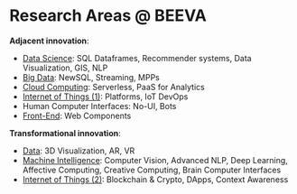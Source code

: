 
# Research Areas @ BEEVA

**Adjacent innovation**: 
* [Data Science](https://github.com/beeva-labs/research-lab/wiki/Data-Science): SQL Dataframes, Recommender systems, Data Visualization, GIS, NLP
* [Big Data](https://github.com/beeva-labs/research-lab/wiki/Big-Data): NewSQL, Streaming, MPPs
* [Cloud Computing](https://github.com/beeva-labs/research-lab/wiki/Cloud-Computing): Serverless, PaaS for Analytics
* [Internet of Things (1)](https://github.com/beeva-labs/research-lab/wiki/Internet-of-Things-%281%29): Platforms, IoT DevOps
* Human Computer Interfaces: No-UI, Bots
* [Front-End](https://github.com/beeva-labs/research-lab/wiki/Front-End): Web Components

**Transformational innovation**: 
* [Data](https://github.com/beeva-labs/research-lab/wiki/3D-Visualization): 3D Visualization, AR, VR
* [Machine Intelligence](https://github.com/beeva-labs/research-lab/wiki/Machine-Intelligence): Computer Vision, Advanced NLP, Deep Learning, Affective Computing, Creative Computing, Brain Computer Interfaces
* [Internet of Things (2)](https://github.com/beeva-labs/research-lab/wiki/Internet-of-Things-%282%29): Blockchain & Crypto, DApps, Context Awareness

